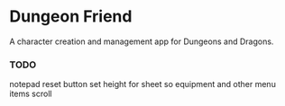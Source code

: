 # Dungeon Friend
A character creation and management app for Dungeons and Dragons.

### TODO
notepad
reset button
set height for sheet so equipment and other menu items scroll

